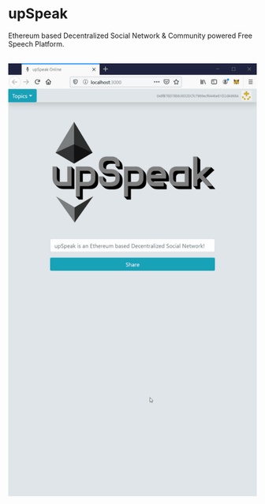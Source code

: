 # upSpeak
Ethereum based Decentralized Social Network &amp; Community powered Free Speech Platform.
<br />
<br />

<img align="middle" src="upSpeak.gif">
